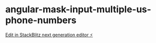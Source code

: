 # angular-mask-input-multiple-us-phone-numbers

[Edit in StackBlitz next generation editor ⚡️](https://stackblitz.com/~/github.com/Jaswinder/angular-mask-input-multiple-us-phone-numbers)
